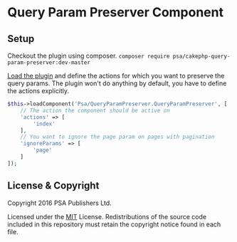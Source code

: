 # Query Param Preserver Component

## Setup

Checkout the plugin using composer.
`composer require psa/cakephp-query-param-preserver:dev-master`

[Load the plugin](http://book.cakephp.org/3.0/en/plugins.html#loading-a-plugin) and define the actions for which you want to preserve the query params. The plugin won't do anything by default, you have to define the actions explicitly.

```php
$this->loadComponent('Psa/QueryParamPreserver.QueryParamPreserver', [
    // The action the component should be active on
    'actions' => [
        'index'
    ],
    // You want to ignore the page param on pages with pagination
    'ignoreParams' => [
        'page'
    ]
]);
```



## License & Copyright

Copyright 2016 PSA Publishers Ltd.

Licensed under the [MIT](http://www.opensource.org/licenses/mit-license.php) License. Redistributions of the source code included in this repository must retain the copyright notice found in each file.
